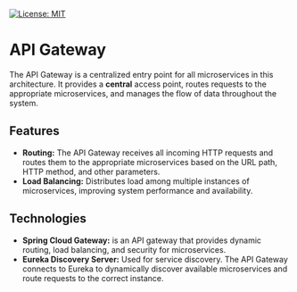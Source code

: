 [![License: MIT](https://img.shields.io/badge/License-MIT-green.svg)](https://opensource.org/licenses/MIT)

# API Gateway

The API Gateway is a centralized entry point for all microservices in this architecture.
It provides a **central** access point, routes requests to the appropriate microservices, and manages the flow of data throughout the system.

## Features

- **Routing:** The API Gateway receives all incoming HTTP requests and routes them to the appropriate microservices based on the URL path, HTTP method, and other parameters.
- **Load Balancing:** Distributes load among multiple instances of microservices, improving system performance and availability.


## Technologies

- **Spring Cloud Gateway:** is an API gateway that provides dynamic routing, load balancing, and security for microservices.
- **Eureka Discovery Server:** Used for service discovery.
  The API Gateway connects to Eureka to dynamically discover available microservices and route requests to the correct instance.